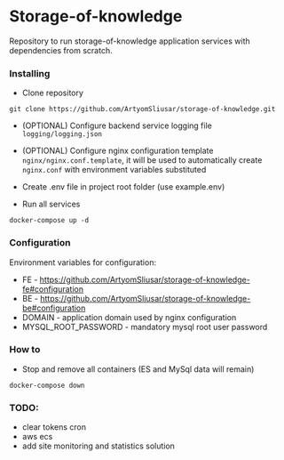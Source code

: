 # Storage-of-knowledge

Repository to run storage-of-knowledge application services with dependencies
from scratch.

### Installing

- Clone repository
```
git clone https://github.com/ArtyomSliusar/storage-of-knowledge.git
```

- (OPTIONAL) Configure backend service logging file `logging/logging.json` 

- (OPTIONAL) Configure nginx configuration template `nginx/nginx.conf.template`, it
will be used to automatically create `nginx.conf` with environment variables substituted

- Create .env file in project root folder (use example.env)

- Run all services
```
docker-compose up -d
```

### Configuration

Environment variables for configuration:

- FE - https://github.com/ArtyomSliusar/storage-of-knowledge-fe#configuration
- BE - https://github.com/ArtyomSliusar/storage-of-knowledge-be#configuration
- DOMAIN - application domain used by nginx configuration
- MYSQL_ROOT_PASSWORD - mandatory mysql root user password

### How to

- Stop and remove all containers (ES and MySql data will remain)
```
docker-compose down
```

### TODO:
- clear tokens cron
- aws ecs
- add site monitoring and statistics solution